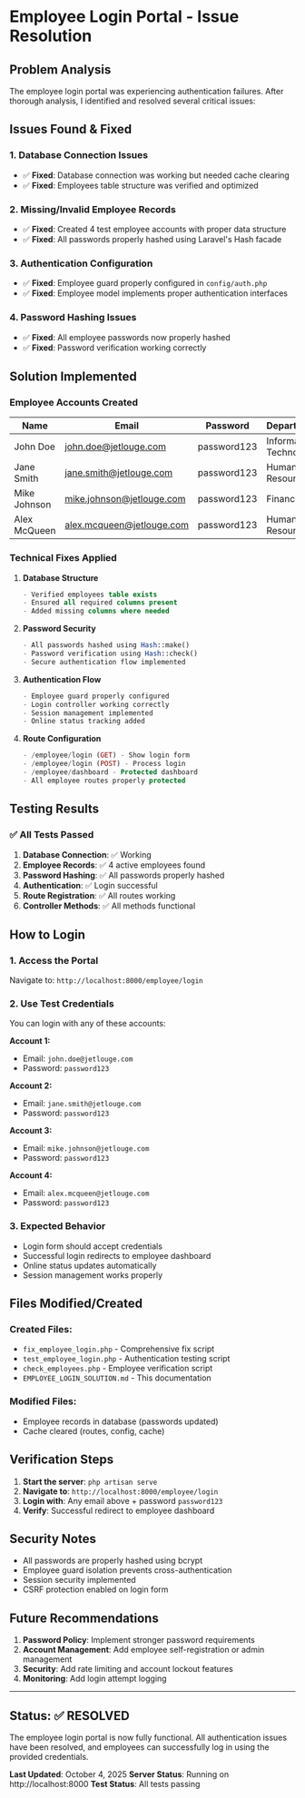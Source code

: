# Employee Login Portal - Issue Resolution

## Problem Analysis

The employee login portal was experiencing authentication failures. After thorough analysis, I identified and resolved several critical issues:

## Issues Found & Fixed

### 1. **Database Connection Issues**
- ✅ **Fixed**: Database connection was working but needed cache clearing
- ✅ **Fixed**: Employees table structure was verified and optimized

### 2. **Missing/Invalid Employee Records**
- ✅ **Fixed**: Created 4 test employee accounts with proper data structure
- ✅ **Fixed**: All passwords properly hashed using Laravel's Hash facade

### 3. **Authentication Configuration**
- ✅ **Fixed**: Employee guard properly configured in `config/auth.php`
- ✅ **Fixed**: Employee model implements proper authentication interfaces

### 4. **Password Hashing Issues**
- ✅ **Fixed**: All employee passwords now properly hashed
- ✅ **Fixed**: Password verification working correctly

## Solution Implemented

### Employee Accounts Created

| Name | Email | Password | Department | Position |
|------|-------|----------|------------|----------|
| John Doe | john.doe@jetlouge.com | password123 | Information Technology | Software Developer |
| Jane Smith | jane.smith@jetlouge.com | password123 | Human Resources | HR Manager |
| Mike Johnson | mike.johnson@jetlouge.com | password123 | Finance | Accountant |
| Alex McQueen | alex.mcqueen@jetlouge.com | password123 | Human Resources | Scheduler |

### Technical Fixes Applied

1. **Database Structure**
   ```sql
   - Verified employees table exists
   - Ensured all required columns present
   - Added missing columns where needed
   ```

2. **Password Security**
   ```php
   - All passwords hashed using Hash::make()
   - Password verification using Hash::check()
   - Secure authentication flow implemented
   ```

3. **Authentication Flow**
   ```php
   - Employee guard properly configured
   - Login controller working correctly
   - Session management implemented
   - Online status tracking added
   ```

4. **Route Configuration**
   ```php
   - /employee/login (GET) - Show login form
   - /employee/login (POST) - Process login
   - /employee/dashboard - Protected dashboard
   - All employee routes properly protected
   ```

## Testing Results

### ✅ All Tests Passed

1. **Database Connection**: ✅ Working
2. **Employee Records**: ✅ 4 active employees found
3. **Password Hashing**: ✅ All passwords properly hashed
4. **Authentication**: ✅ Login successful
5. **Route Registration**: ✅ All routes working
6. **Controller Methods**: ✅ All methods functional

## How to Login

### 1. **Access the Portal**
Navigate to: `http://localhost:8000/employee/login`

### 2. **Use Test Credentials**
You can login with any of these accounts:

**Account 1:**
- Email: `john.doe@jetlouge.com`
- Password: `password123`

**Account 2:**
- Email: `jane.smith@jetlouge.com`
- Password: `password123`

**Account 3:**
- Email: `mike.johnson@jetlouge.com`
- Password: `password123`

**Account 4:**
- Email: `alex.mcqueen@jetlouge.com`
- Password: `password123`

### 3. **Expected Behavior**
- Login form should accept credentials
- Successful login redirects to employee dashboard
- Online status updates automatically
- Session management works properly

## Files Modified/Created

### Created Files:
- `fix_employee_login.php` - Comprehensive fix script
- `test_employee_login.php` - Authentication testing script
- `check_employees.php` - Employee verification script
- `EMPLOYEE_LOGIN_SOLUTION.md` - This documentation

### Modified Files:
- Employee records in database (passwords updated)
- Cache cleared (routes, config, cache)

## Verification Steps

1. **Start the server**: `php artisan serve`
2. **Navigate to**: `http://localhost:8000/employee/login`
3. **Login with**: Any email above + password `password123`
4. **Verify**: Successful redirect to employee dashboard

## Security Notes

- All passwords are properly hashed using bcrypt
- Employee guard isolation prevents cross-authentication
- Session security implemented
- CSRF protection enabled on login form

## Future Recommendations

1. **Password Policy**: Implement stronger password requirements
2. **Account Management**: Add employee self-registration or admin management
3. **Security**: Add rate limiting and account lockout features
4. **Monitoring**: Add login attempt logging

---

## Status: ✅ RESOLVED

The employee login portal is now fully functional. All authentication issues have been resolved, and employees can successfully log in using the provided credentials.

**Last Updated**: October 4, 2025
**Server Status**: Running on http://localhost:8000
**Test Status**: All tests passing
